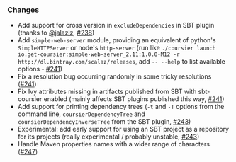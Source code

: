 ### Changes

* Add support for cross version in `excludeDependencies` in SBT plugin (thanks to [@jalaziz], [#238])
* Add `simple-web-server` module, providing an equivalent of python's `SimpleHTTPServer` or node's `http-server` (run like `./coursier launch io.get-coursier:simple-web-server_2.11:1.0.0-M12 -r http://dl.bintray.com/scalaz/releases`, add `-- --help` to list available options - [#241])
* Fix a resolution bug occurring randomly in some tricky resolutions ([#241])
* Fix Ivy attributes missing in artifacts published from SBT with sbt-coursier enabled (mainly affects SBT plugins published this way, [#241])
* Add support for printing dependency trees (`-t` and `-T` options from the command line, `coursierDependencyTree` and `coursierDependencyInverseTree` from the SBT plugin, [#243])
* Experimental: add early support for using an SBT project as a repository for its projects (really experimental / probably unstable, [#243])
* Handle Maven properties names with a wider range of characters ([#247])

[@jalaziz]: https://github.com/jalaziz
[#238]: https://github.com/alexarchambault/coursier/pull/238
[#241]: https://github.com/alexarchambault/coursier/pull/241
[#243]: https://github.com/alexarchambault/coursier/pull/243
[#247]: https://github.com/alexarchambault/coursier/pull/247
